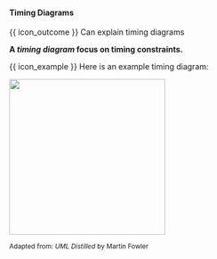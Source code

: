 <div id="title">

#### Timing Diagrams

</div>

<span id="prereqs"></span>

<span id="outcomes">{{ icon_outcome }} Can explain timing diagrams</span>

<div id="body">

**A _timing diagram_ focus on timing constraints.**

<tip-box> 

{{ icon_example }} Here is an example timing diagram:

<img src="{{baseUrl}}/modeling/modelingBehaviors/timingDiagrams/images/diagram.png" height="280" />
<br>

<sub>Adapted from: _UML Distilled_ by Martin Fowler</sub>

</tip-box>

</div>

<div id="extras">
</div>